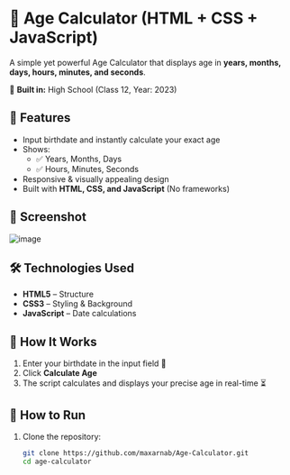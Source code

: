 # 🎂 Age Calculator (HTML + CSS + JavaScript)

A simple yet powerful Age Calculator that displays age in **years, months, days, hours, minutes, and seconds**.  

🚀 **Built in:** High School (Class 12, Year: 2023)  

## 🌟 Features
- Input birthdate and instantly calculate your exact age
- Shows:
  - ✅ Years, Months, Days  
  - ✅ Hours, Minutes, Seconds  
- Responsive & visually appealing design  
- Built with **HTML, CSS, and JavaScript** (No frameworks)  

## 📸 Screenshot  
![image](https://github.com/user-attachments/assets/1a700a06-5c5b-464a-b84d-3053c4832811)


## 🛠️ Technologies Used
- **HTML5** – Structure  
- **CSS3** – Styling & Background  
- **JavaScript** – Date calculations  

## 🎯 How It Works
1. Enter your birthdate in the input field 📅  
2. Click **Calculate Age**  
3. The script calculates and displays your precise age in real-time ⏳  

## 🚀 How to Run  
1. Clone the repository:  
   ```bash
   git clone https://github.com/maxarnab/Age-Calculator.git
   cd age-calculator
